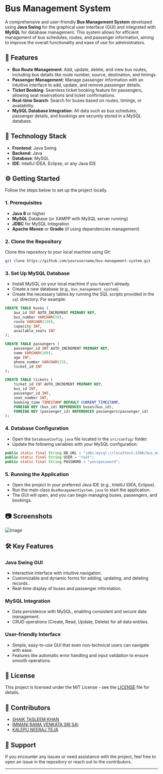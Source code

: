 
# Bus Management System

A comprehensive and user-friendly **Bus Management System** developed using **Java Swing** for the graphical user interface (GUI) and integrated with **MySQL** for database management. This system allows for efficient management of bus schedules, routes, and passenger information, aiming to improve the overall functionality and ease of use for administrators.

## 🚀 Features

- **Bus Route Management**: Add, update, delete, and view bus routes, including bus details like route number, source, destination, and timings.
- **Passenger Management**: Manage passenger information with an intuitive interface to add, update, and remove passenger details.
- **Ticket Booking**: Seamless ticket booking feature for passengers, allowing seat reservations and ticket confirmations.
- **Real-time Search**: Search for buses based on routes, timings, or availability.
- **MySQL Database Integration**: All data such as bus schedules, passenger details, and bookings are securely stored in a MySQL database.

## 🔧 Technology Stack

- **Frontend**: Java Swing
- **Backend**: Java
- **Database**: MySQL
- **IDE**: IntelliJ IDEA, Eclipse, or any Java IDE

## ⚙️ Getting Started

Follow the steps below to set up the project locally.

### 1. Prerequisites

- **Java 8** or higher
- **MySQL** Database (or XAMPP with MySQL server running)
- **JDBC** for MySQL Integration
- **Apache Maven** or **Gradle** (if using dependencies management)
  
### 2. Clone the Repository

Clone this repository to your local machine using Git:

```bash
git clone https://github.com/yourusername/bus-management-system.git
```

### 3. Set Up MySQL Database

- Install MySQL on your local machine if you haven’t already.
- Create a new database (e.g., `bus_management_system`).
- Create the necessary tables by running the SQL scripts provided in the `sql` directory. For example:

```sql
CREATE TABLE buses (
    bus_id INT AUTO_INCREMENT PRIMARY KEY,
    bus_number VARCHAR(50),
    route VARCHAR(100),
    capacity INT,
    available_seats INT
);

CREATE TABLE passengers (
    passenger_id INT AUTO_INCREMENT PRIMARY KEY,
    name VARCHAR(100),
    age INT,
    phone_number VARCHAR(15),
    ticket_id INT
);

CREATE TABLE tickets (
    ticket_id INT AUTO_INCREMENT PRIMARY KEY,
    bus_id INT,
    passenger_id INT,
    seat_number INT,
    booking_time TIMESTAMP DEFAULT CURRENT_TIMESTAMP,
    FOREIGN KEY (bus_id) REFERENCES buses(bus_id),
    FOREIGN KEY (passenger_id) REFERENCES passengers(passenger_id)
);
```

### 4. Database Configuration

- Open the `DatabaseConfig.java` file located in the `src/config/` folder.
- Update the following variables with your MySQL configuration:

```java
public static final String DB_URL = "jdbc:mysql://localhost:3306/bus_management_system";
public static final String USER = "root";
public static final String PASSWORD = "yourpassword";
```

### 5. Running the Application

- Open the project in your preferred Java IDE (e.g., IntelliJ IDEA, Eclipse).
- Run the main class `BusManagementSystem.java` to start the application.
- The GUI will open, and you can begin managing buses, passengers, and bookings.

## 📷 Screenshots

![image](https://github.com/user-attachments/assets/000fa21c-38ca-42a5-82a4-d2efd1f0b0fa)


## 🛠️ Key Features

### **Java Swing GUI**

- Interactive interface with intuitive navigation.
- Customizable and dynamic forms for adding, updating, and deleting records.
- Real-time display of buses and passenger information.

### **MySQL Integration**

- Data persistence with MySQL, enabling consistent and secure data management.
- CRUD operations (Create, Read, Update, Delete) for all data entities.

### **User-friendly Interface**

- Simple, easy-to-use GUI that even non-technical users can navigate with ease.
- Features like automatic error handling and input validation to ensure smooth operations.

## 📝 License

This project is licensed under the MIT License - see the [LICENSE](LICENSE) file for details.

## 👥 Contributors

- [SHAIK TASLEEM KHAN](https://github.com/Tasleemkhan7)
- [IMMANI RAMA VENKATA SRI SAI](https://github.com/saiimmani)
- [KALEPU NEERAJ TEJA](https://github.com/neerajteja17)

## 🤝 Support

If you encounter any issues or need assistance with the project, feel free to open an issue in the repository or reach out to the contributors.

---
